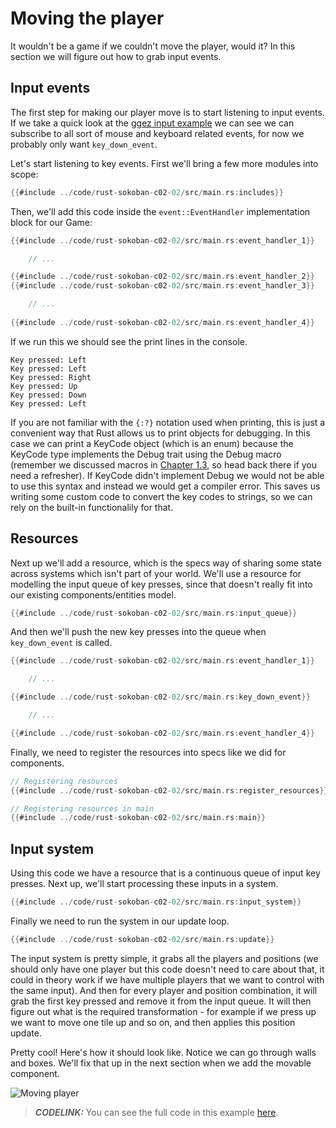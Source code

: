 # Moving the player

It wouldn't be a game if we couldn't move the player, would it? In this section we will figure out how to grab input events.

## Input events
The first step for making our player move is to start listening to input events. If we take a quick look at the [ggez input example](https://github.com/ggez/ggez/blob/master/examples/input_test.rs#L59) we can see we can subscribe to all sort of mouse and keyboard related events, for now we probably only want `key_down_event`.

Let's start listening to key events. First we'll bring a few more modules into scope:

```rust
{{#include ../code/rust-sokoban-c02-02/src/main.rs:includes}}
```

Then, we'll add this code inside the `event::EventHandler` implementation block for our Game:

```rust
{{#include ../code/rust-sokoban-c02-02/src/main.rs:event_handler_1}}

    // ...

{{#include ../code/rust-sokoban-c02-02/src/main.rs:event_handler_2}}
{{#include ../code/rust-sokoban-c02-02/src/main.rs:event_handler_3}}

    // ...
    
{{#include ../code/rust-sokoban-c02-02/src/main.rs:event_handler_4}}
```

If we run this we should see the print lines in the console.

```
Key pressed: Left
Key pressed: Left
Key pressed: Right
Key pressed: Up
Key pressed: Down
Key pressed: Left
```

If you are not familiar with the `{:?}` notation used when printing, this is just a convenient way that Rust allows us to print objects for debugging. In this case we can print a KeyCode object (which is an enum) because the KeyCode type implements the Debug trait using the Debug macro (remember we discussed macros in [Chapter 1.3](./c01-03-entities-components.html), so head back there if you need a refresher). If KeyCode didn't implement Debug we would not be able to use this syntax and instead we would get a compiler error. This saves us writing some custom code to convert the key codes to strings, so we can rely on the built-in functionalily for that.   

## Resources
Next up we'll add a resource, which is the specs way of sharing some state across systems which isn't part of your world. We'll use a resource for modelling the input queue of key presses, since that doesn't really fit into our existing components/entities model.

```rust
{{#include ../code/rust-sokoban-c02-02/src/main.rs:input_queue}}
```

And then we'll push the new key presses into the queue when `key_down_event` is called.

```rust
{{#include ../code/rust-sokoban-c02-02/src/main.rs:event_handler_1}}

    // ...

{{#include ../code/rust-sokoban-c02-02/src/main.rs:key_down_event}}

    // ...

{{#include ../code/rust-sokoban-c02-02/src/main.rs:event_handler_4}}
```

Finally, we need to register the resources into specs like we did for components.

```rust
// Registering resources
{{#include ../code/rust-sokoban-c02-02/src/main.rs:register_resources}}

// Registering resources in main
{{#include ../code/rust-sokoban-c02-02/src/main.rs:main}}
```

## Input system

Using this code we have a resource that is a continuous queue of input key presses. Next up, we'll start processing these inputs in a system.

```rust
{{#include ../code/rust-sokoban-c02-02/src/main.rs:input_system}}
```

Finally we need to run the system in our update loop.

```rust
{{#include ../code/rust-sokoban-c02-02/src/main.rs:update}}
```

The input system is pretty simple, it grabs all the players and positions (we should only have one player but this code doesn't need to care about that, it could in theory work if we have multiple players that we want to control with the same input). And then for every player and position combination, it will grab the first key pressed and remove it from the input queue. It will then figure out what is the required transformation - for example if we press up we want to move one tile up and so on, and then applies this position update.

Pretty cool! Here's how it should look like. Notice we can go through walls and boxes. We'll fix that up in the next section when we add the movable component.

![Moving player](./images/input.gif)

> **_CODELINK:_**  You can see the full code in this example [here](https://github.com/iolivia/rust-sokoban/tree/master/code/rust-sokoban-c02-02).
